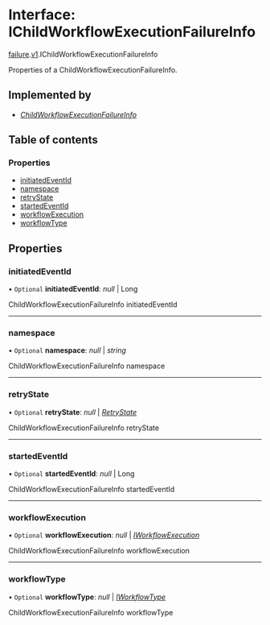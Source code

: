 # Interface: IChildWorkflowExecutionFailureInfo

[failure](../modules/proto.temporal.api.failure.md).[v1](../modules/proto.temporal.api.failure.v1.md).IChildWorkflowExecutionFailureInfo

Properties of a ChildWorkflowExecutionFailureInfo.

## Implemented by

* [*ChildWorkflowExecutionFailureInfo*](../classes/proto.temporal.api.failure.v1.childworkflowexecutionfailureinfo.md)

## Table of contents

### Properties

- [initiatedEventId](proto.temporal.api.failure.v1.ichildworkflowexecutionfailureinfo.md#initiatedeventid)
- [namespace](proto.temporal.api.failure.v1.ichildworkflowexecutionfailureinfo.md#namespace)
- [retryState](proto.temporal.api.failure.v1.ichildworkflowexecutionfailureinfo.md#retrystate)
- [startedEventId](proto.temporal.api.failure.v1.ichildworkflowexecutionfailureinfo.md#startedeventid)
- [workflowExecution](proto.temporal.api.failure.v1.ichildworkflowexecutionfailureinfo.md#workflowexecution)
- [workflowType](proto.temporal.api.failure.v1.ichildworkflowexecutionfailureinfo.md#workflowtype)

## Properties

### initiatedEventId

• `Optional` **initiatedEventId**: *null* \| Long

ChildWorkflowExecutionFailureInfo initiatedEventId

___

### namespace

• `Optional` **namespace**: *null* \| *string*

ChildWorkflowExecutionFailureInfo namespace

___

### retryState

• `Optional` **retryState**: *null* \| [*RetryState*](../enums/proto.temporal.api.enums.v1.retrystate.md)

ChildWorkflowExecutionFailureInfo retryState

___

### startedEventId

• `Optional` **startedEventId**: *null* \| Long

ChildWorkflowExecutionFailureInfo startedEventId

___

### workflowExecution

• `Optional` **workflowExecution**: *null* \| [*IWorkflowExecution*](proto.temporal.api.common.v1.iworkflowexecution.md)

ChildWorkflowExecutionFailureInfo workflowExecution

___

### workflowType

• `Optional` **workflowType**: *null* \| [*IWorkflowType*](proto.temporal.api.common.v1.iworkflowtype.md)

ChildWorkflowExecutionFailureInfo workflowType
